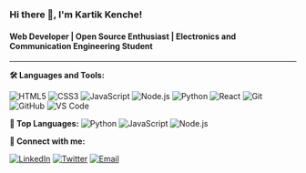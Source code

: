 
### Hi there 👋, I'm Kartik Kenche!
#### Web Developer | Open Source Enthusiast | Electronics and Communication Engineering Student
---

**🛠️ Languages and Tools:**

![HTML5](https://img.shields.io/badge/-HTML5-333333?style=flat&logo=html5)
![CSS3](https://img.shields.io/badge/-CSS3-333333?style=flat&logo=css3)
![JavaScript](https://img.shields.io/badge/-JavaScript-333333?style=flat&logo=javascript)
![Node.js](https://img.shields.io/badge/-Node.js-333333?style=flat&logo=node.js)
![Python](https://img.shields.io/badge/-Python-333333?style=flat&logo=python)
![React](https://img.shields.io/badge/-React-333333?style=flat&logo=react)
![Git](https://img.shields.io/badge/-Git-333333?style=flat&logo=git)
![GitHub](https://img.shields.io/badge/-GitHub-333333?style=flat&logo=github)
![VS Code](https://img.shields.io/badge/-VS%20Code-333333?style=flat&logo=visual-studio-code)

**🌟 Top Languages:**
![Python](https://img.shields.io/badge/-Python-333333?style=flat&logo=python)
![JavaScript](https://img.shields.io/badge/-JavaScript-333333?style=flat&logo=javascript)
![Node.js](https://img.shields.io/badge/-Node.js-333333?style=flat&logo=node.js)


**💬 Connect with me:**

[![LinkedIn](https://img.shields.io/badge/-LinkedIn-0077B5?style=flat&logo=linkedin)](https://www.linkedin.com/in/https://www.linkedin.com/in/kartik-kenche-2b48432b4/)
[![Twitter](https://img.shields.io/badge/-Twitter-1DA1F2?style=flat&logo=twitter)](https://twitter.com/https://x.com/itz_kartik_302/)
[![Email](https://img.shields.io/badge/-Email-D14836?style=flat&logo=gmail)](mailto:kartikkenche96@gmail.com)



